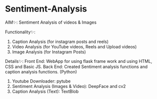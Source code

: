 # Sentiment-Analysis
AIM✨: Sentiment Analysis of videos & Images

Functionality✨:
1. Caption Analysis (for instagram posts and reels)
2. Video Analysis (for YouTube videos, Reels and Upload videos)
3. Image Analysis (for Instagram Posts) 

Details✨:
Front End:
WebApp for using flask frame work and using HTML, CSS and Basic JS.
Back End:
Created Sentiment analysis functions and caption analysis functions. (Python)
1. Youtube Downloader: pytube
2. Sentiment Analysis (Images & Video): DeepFace and cv2
3. Caption Analysis (Text): TextBlob
